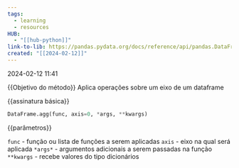 ```yaml
---
tags:
  - learning
  - resources
HUB:
  - "[[hub-python]]"
link-to-lib: https://pandas.pydata.org/docs/reference/api/pandas.DataFrame.agg.html
created: "[[2024-02-12]]"
---
```

2024-02-12 11:41

{{Objetivo do método}}
Aplica operações sobre um eixo de um dataframe

{{assinatura básica}}

```python
DataFrame.agg(func, axis=0, *args, **kwargs)
```

{{parâmetros}}


`func` - função ou lista de funções a serem aplicadas
`axis` - eixo na qual será aplicada
`*args*` - argumentos adicionais a serem passadas na função
`**kwargs` - recebe valores do tipo dicionários